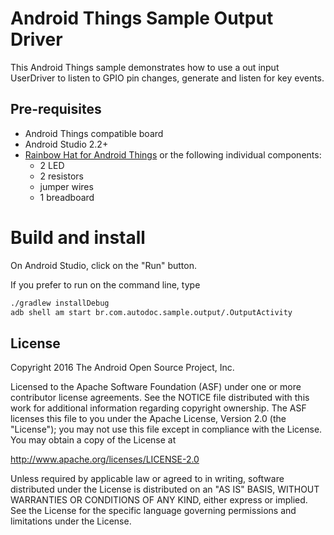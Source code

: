 Android Things Sample Output Driver
=====================================


This Android Things sample demonstrates how to use a out input
UserDriver to listen to GPIO pin changes, generate and listen for key events.


Pre-requisites
--------------

- Android Things compatible board
- Android Studio 2.2+
- [Rainbow Hat for Android Things](https://shop.pimoroni.com/products/rainbow-hat-for-android-things) or the following individual components:
    - 2 LED
    - 2 resistors
    - jumper wires
    - 1 breadboard


Build and install
=================

On Android Studio, click on the "Run" button.

If you prefer to run on the command line, type

```bash
./gradlew installDebug
adb shell am start br.com.autodoc.sample.output/.OutputActivity
```

License
-------

Copyright 2016 The Android Open Source Project, Inc.

Licensed to the Apache Software Foundation (ASF) under one or more contributor
license agreements.  See the NOTICE file distributed with this work for
additional information regarding copyright ownership.  The ASF licenses this
file to you under the Apache License, Version 2.0 (the "License"); you may not
use this file except in compliance with the License.  You may obtain a copy of
the License at

  http://www.apache.org/licenses/LICENSE-2.0

Unless required by applicable law or agreed to in writing, software
distributed under the License is distributed on an "AS IS" BASIS, WITHOUT
WARRANTIES OR CONDITIONS OF ANY KIND, either express or implied.  See the
License for the specific language governing permissions and limitations under
the License.
